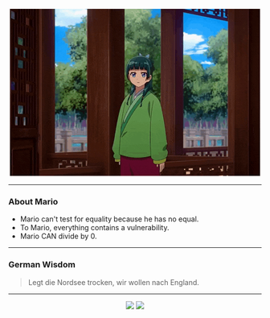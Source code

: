 <p align="center">
  <img src="assets/maomao.gif" />
</p>

---

### About Mario
- Mario can't test for equality because he has no equal.
- To Mario, everything contains a vulnerability.
- Mario CAN divide by 0.

---

### German Wisdom
> Legt die Nordsee trocken, wir wollen nach England.

---

<p align="center">
  <a>
    <img height="180em" src="https://github-readme-stats-eight-theta.vercel.app/api?username=Torfkopp&show_icons=true&theme=dark&include_all_commits=true&count_private=true"/>
  </a>
  <a href="https://github.com/Torfkopp?tab=repositories">
    <img height="180em" src="https://github-readme-stats-eight-theta.vercel.app/api/top-langs/?username=torfkopp&layout=compact&theme=dark&langs_count=8&hide=java"/>
  </a>
</p>
